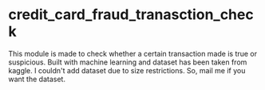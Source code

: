 # credit_card_fraud_tranasction_check
This module is made to check whether a certain transaction made is true or suspicious. Built with machine learning and dataset has been taken from kaggle. 
I couldn't add dataset due to size restrictions. So, mail me if you want the dataset.
